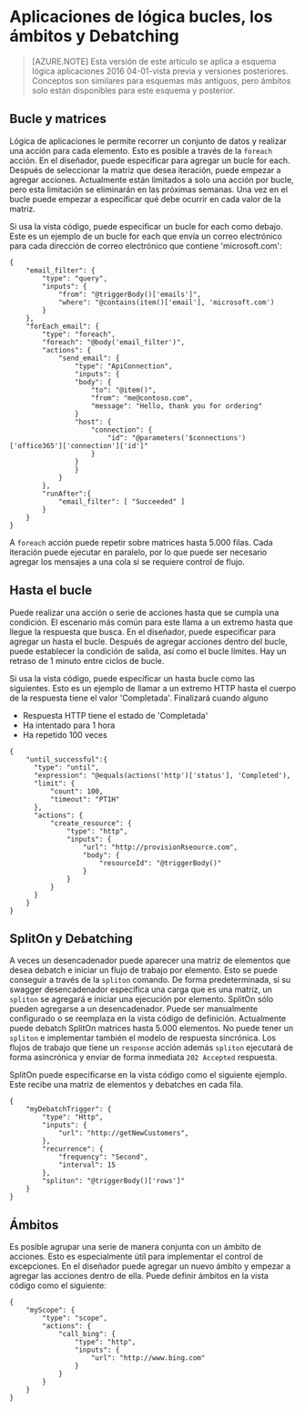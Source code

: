 <properties
   pageTitle="Aplicaciones de lógica bucles, los ámbitos y Debatching | Microsoft Azure"
   description="Bucle de aplicación lógica, ámbito y debatching conceptos"
   services="logic-apps"
   documentationCenter=".net,nodejs,java"
   authors="jeffhollan"
   manager="dwrede"
   editor=""/>

<tags
   ms.service="logic-apps"
   ms.devlang="multiple"
   ms.topic="article"
   ms.tgt_pltfrm="na"
   ms.workload="integration"
   ms.date="05/14/2016"
   ms.author="jehollan"/>
   
# <a name="logic-apps-loops-scopes-and-debatching"></a>Aplicaciones de lógica bucles, los ámbitos y Debatching
  
>[AZURE.NOTE] Esta versión de este artículo se aplica a esquema lógica aplicaciones 2016 04-01-vista previa y versiones posteriores.  Conceptos son similares para esquemas más antiguos, pero ámbitos solo están disponibles para este esquema y posterior.
  
## <a name="foreach-loop-and-arrays"></a>Bucle y matrices
  
Lógica de aplicaciones le permite recorrer un conjunto de datos y realizar una acción para cada elemento.  Esto es posible a través de la `foreach` acción.  En el diseñador, puede especificar para agregar un bucle for each.  Después de seleccionar la matriz que desea iteración, puede empezar a agregar acciones.  Actualmente están limitados a solo una acción por bucle, pero esta limitación se eliminarán en las próximas semanas.  Una vez en el bucle puede empezar a especificar qué debe ocurrir en cada valor de la matriz.

Si usa la vista código, puede especificar un bucle for each como debajo.  Este es un ejemplo de un bucle for each que envía un correo electrónico para cada dirección de correo electrónico que contiene 'microsoft.com':

```
{
    "email_filter": {
        "type": "query",
        "inputs": {
            "from": "@triggerBody()['emails']",
            "where": "@contains(item()['email'], 'microsoft.com')
        }
    },
    "forEach_email": {
        "type": "foreach",
        "foreach": "@body('email_filter')",
        "actions": {
            "send_email": {
                "type": "ApiConnection",
                "inputs": {
                "body": {
                    "to": "@item()",
                    "from": "me@contoso.com",
                    "message": "Hello, thank you for ordering"
                }
                "host": {
                    "connection": {
                        "id": "@parameters('$connections')['office365']['connection']['id']"
                    }
                }
                }
            }
        },
        "runAfter":{
            "email_filter": [ "Succeeded" ]
        }
    }
}
```
  
  A `foreach` acción puede repetir sobre matrices hasta 5.000 filas.  Cada iteración puede ejecutar en paralelo, por lo que puede ser necesario agregar los mensajes a una cola si se requiere control de flujo.
  
## <a name="until-loop"></a>Hasta el bucle
  
  Puede realizar una acción o serie de acciones hasta que se cumpla una condición.  El escenario más común para este llama a un extremo hasta que llegue la respuesta que busca.  En el diseñador, puede especificar para agregar un hasta el bucle.  Después de agregar acciones dentro del bucle, puede establecer la condición de salida, así como el bucle límites.  Hay un retraso de 1 minuto entre ciclos de bucle.
  
  Si usa la vista código, puede especificar un hasta bucle como las siguientes.  Esto es un ejemplo de llamar a un extremo HTTP hasta el cuerpo de la respuesta tiene el valor 'Completada'.  Finalizará cuando alguno 
  
  * Respuesta HTTP tiene el estado de 'Completada'
  * Ha intentado para 1 hora
  * Ha repetido 100 veces
  
  ```
  {
      "until_successful":{
        "type": "until",
        "expression": "@equals(actions('http')['status'], 'Completed'),
        "limit": {
            "count": 100,
            "timeout": "PT1H"
        },
        "actions": {
            "create_resource": {
                "type": "http",
                "inputs": {
                    "url": "http://provisionRseource.com",
                    "body": {
                        "resourceId": "@triggerBody()"
                    }
                }
            }
        }
      }
  }
  ```
  
## <a name="spliton-and-debatching"></a>SplitOn y Debatching

A veces un desencadenador puede aparecer una matriz de elementos que desea debatch e iniciar un flujo de trabajo por elemento.  Esto se puede conseguir a través de la `spliton` comando.  De forma predeterminada, si su swagger desencadenador especifica una carga que es una matriz, un `spliton` se agregará e iniciar una ejecución por elemento.  SplitOn sólo pueden agregarse a un desencadenador.  Puede ser manualmente configurado o se reemplaza en la vista código de definición.  Actualmente puede debatch SplitOn matrices hasta 5.000 elementos.  No puede tener un `spliton` e implementar también el modelo de respuesta sincrónica.  Los flujos de trabajo que tiene un `response` acción además `spliton` ejecutará de forma asincrónica y enviar de forma inmediata `202 Accepted` respuesta.  

SplitOn puede especificarse en la vista código como el siguiente ejemplo.  Este recibe una matriz de elementos y debatches en cada fila.

```
{
    "myDebatchTrigger": {
        "type": "Http",
        "inputs": {
            "url": "http://getNewCustomers",
        },
        "recurrence": {
            "frequency": "Second",
            "interval": 15
        },
        "spliton": "@triggerBody()['rows']"
    }
}
```

## <a name="scopes"></a>Ámbitos

Es posible agrupar una serie de manera conjunta con un ámbito de acciones.  Esto es especialmente útil para implementar el control de excepciones.  En el diseñador puede agregar un nuevo ámbito y empezar a agregar las acciones dentro de ella.  Puede definir ámbitos en la vista código como el siguiente:


```
{
    "myScope": {
        "type": "scope",
        "actions": {
            "call_bing": {
                "type": "http",
                "inputs": {
                    "url": "http://www.bing.com"
                }
            }
        }
    }
}
```
